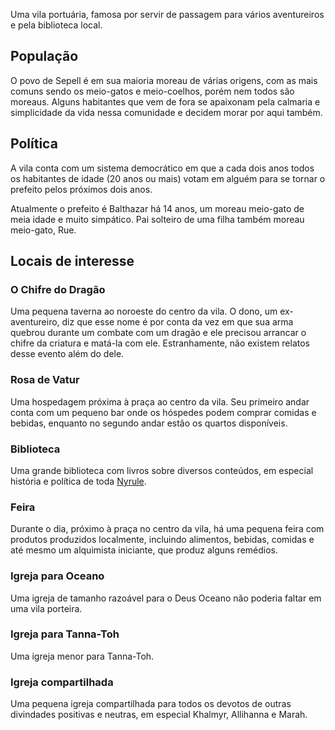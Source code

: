 Uma vila portuária, famosa por servir de passagem para vários aventureiros e pela biblioteca local.
## População
O povo de Sepell é em sua maioria moreau de várias origens, com as mais comuns sendo os meio-gatos e meio-coelhos, porém nem todos são moreaus. Alguns habitantes que vem de fora se apaixonam pela calmaria e simplicidade da vida nessa comunidade e decidem morar por aqui também.

## Política
A vila conta com um sistema democrático em que a cada dois anos todos os habitantes de idade (20 anos ou mais) votam em alguém para se tornar o prefeito pelos próximos dois anos.

Atualmente o prefeito é Balthazar há 14 anos, um moreau meio-gato de meia idade e muito simpático. Pai solteiro de uma filha também moreau meio-gato, Rue.

## Locais de interesse
### O Chifre do Dragão
Uma pequena taverna ao noroeste do centro da vila. O dono, um ex-aventureiro, diz que esse nome é por conta da vez em que sua arma quebrou durante um combate com um dragão e ele precisou arrancar o chifre da criatura e matá-la com ele. Estranhamente, não existem relatos desse evento além do dele.

### Rosa de Vatur
Uma hospedagem próxima à praça ao centro da vila. Seu primeiro andar conta com um pequeno bar onde os hóspedes podem comprar comidas e bebidas, enquanto no segundo andar estão os quartos disponíveis.

### Biblioteca
Uma grande biblioteca com livros sobre diversos conteúdos, em especial história e política de toda [Nyrule](../../../Nyrule.md).

### Feira
Durante o dia, próximo à praça no centro da vila, há uma pequena feira com produtos produzidos localmente, incluindo alimentos, bebidas, comidas e até mesmo um alquimista iniciante, que produz alguns remédios.

### Igreja para Oceano
Uma igreja de tamanho razoável para o Deus Oceano não poderia faltar em uma vila porteira.

### Igreja para Tanna-Toh
Uma igreja menor para Tanna-Toh.

### Igreja compartilhada
Uma pequena igreja compartilhada para todos os devotos de outras divindades positivas e neutras, em especial Khalmyr, Allihanna e Marah.

